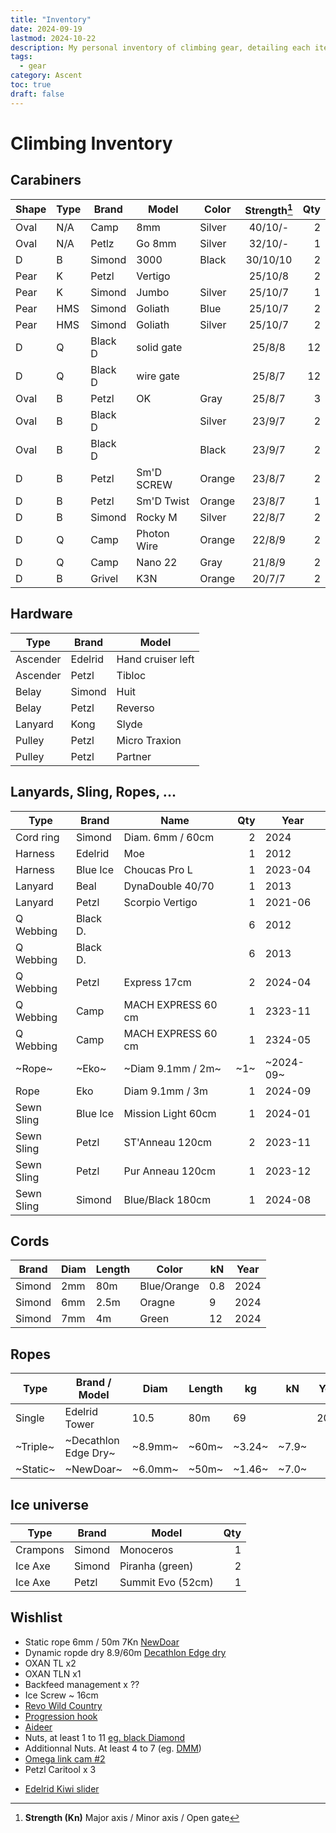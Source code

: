 ```yaml
---
title: "Inventory"
date: 2024-09-19
lastmod: 2024-10-22
description: My personal inventory of climbing gear, detailing each item to help me select the right equipment for different climbing situations.
tags:
  - gear
category: Ascent
toc: true
draft: false
---
```

# Climbing Inventory
## Carabiners
| Shape | Type | Brand   | Model       | Color  | Strength[^1] | Qty |
| ----- | ---- | ------- | ----------- | ------ | :----------: | --: |
| Oval  | N/A  | Camp    | 8mm         | Silver | 40/10/-      | 2   |
| Oval  | N/A  | Petlz   | Go 8mm      | Silver | 32/10/-      | 1   |
| D     | B    | Simond  | 3000        | Black  | 30/10/10     | 2   |
| Pear  | K    | Petzl   | Vertigo     |        | 25/10/8      | 2   |
| Pear  | K    | Simond  | Jumbo       | Silver | 25/10/7      | 1   |
| Pear  | HMS  | Simond  | Goliath     | Blue   | 25/10/7      | 2   |
| Pear  | HMS  | Simond  | Goliath     | Silver | 25/10/7      | 2   |
| D     | Q    | Black D | solid gate  |        | 25/8/8       | 12  |
| D     | Q    | Black D | wire gate   |        | 25/8/7       | 12  |
| Oval  | B    | Petzl   | OK          | Gray   | 25/8/7       | 3   |
| Oval  | B    | Black D |             | Silver | 23/9/7       | 2   |
| Oval  | B    | Black D |             | Black  | 23/9/7       | 2   |
| D     | B    | Petzl   | Sm'D SCREW  | Orange | 23/8/7       | 2   |
| D     | B    | Petzl   | Sm'D Twist  | Orange | 23/8/7       | 1   |
| D     | B    | Simond  | Rocky M     | Silver | 22/8/7       | 2   |
| D     | Q    | Camp    | Photon Wire | Orange | 22/8/9       | 2   |
| D     | Q    | Camp    | Nano 22     | Gray   | 21/8/9       | 2   |
| D     | B    | Grivel  | K3N         | Orange | 20/7/7       | 2   |

[^1]: **Strength (Kn)** Major axis / Minor axis / Open gate

## Hardware
| Type     | Brand   | Model             |
| -------- | ------- | ----------------- |
| Ascender | Edelrid | Hand cruiser left |
| Ascender | Petzl   | Tibloc            |
| Belay    | Simond  | Huit              |
| Belay    | Petzl   | Reverso           |
| Lanyard  | Kong    | Slyde             |
| Pulley   | Petzl   | Micro Traxion     |
| Pulley   | Petzl   | Partner           |

## Lanyards, Sling, Ropes, ...
| Type       | Brand    | Name               | Qty | Year    |
| ---------- | -------- | ------------------ | --: | ------- |
| Cord ring  | Simond   | Diam. 6mm / 60cm   |   2 | 2024    |
| Harness    | Edelrid  | Moe                |   1 | 2012    |
| Harness    | Blue Ice | Choucas Pro L      |   1 | 2023-04 |
| Lanyard    | Beal     | DynaDouble 40/70   |   1 | 2013    |
| Lanyard    | Petzl    | Scorpio Vertigo    |   1 | 2021-06 |
| Q Webbing  | Black D. |                    |   6 | 2012    |
| Q Webbing  | Black D. |                    |   6 | 2013    |
| Q Webbing  | Petzl    | Express 17cm       |   2 | 2024-04 |
| Q Webbing  | Camp     | MACH EXPRESS 60 cm |   1 | 2323-11 |
| Q Webbing  | Camp     | MACH EXPRESS 60 cm |   1 | 2324-05 |
| ~Rope~     | ~Eko~    | ~Diam 9.1mm / 2m~  | ~1~ | ~2024-09~ |
| Rope       | Eko      | Diam 9.1mm / 3m    |   1 | 2024-09 |
| Sewn Sling | Blue Ice | Mission Light 60cm |   1 | 2024-01 |
| Sewn Sling | Petzl    | ST'Anneau 120cm    |   2 | 2023-11 |
| Sewn Sling | Petzl    | Pur Anneau 120cm   |   1 | 2023-12 |
| Sewn Sling | Simond   | Blue/Black 180cm   |   1 | 2024-08 |

## Cords
| Brand  | Diam  | Length | Color       | kN  | Year |
| ------ | ----- | ------ | ----------- | --- | ---- |
| Simond | 2mm   | 80m    | Blue/Orange | 0.8 | 2024 |
| Simond | 6mm   | 2.5m   | Oragne      | 9   | 2024 |
| Simond | 7mm   | 4m     | Green       | 12  | 2024 |


## Ropes
| Type   | Brand / Model    | Diam  | Length | kg   | kN  | Year |
| ------ | ---------------- | ----- | ------ | ---- | --- | ---- |
| Single | Edelrid Tower    | 10.5  | 80m    | 69   |     | 2012 |
| ~Triple~ | ~Decathlon Edge Dry~ | ~8.9mm~ | ~60m~    | ~3.24~ | ~7.9~ |      |
| ~Static~ | ~NewDoar~      | ~6.0mm~ | ~50m~    | ~1.46~ | ~7.0~ |      |

## Ice universe
| Type     | Brand   | Model             | Qty |
| -------- | ------- | ----------------- | --: |
| Crampons | Simond  | Monoceros         |   1 |
| Ice Axe  | Simond  | Piranha (green)   |   2 |
| Ice Axe  | Petzl   | Summit Evo (52cm) |   1 |

## Wishlist
- Static rope 6mm / 50m 7Kn [NewDoar](https://www.amazon.fr/NewDoar-descalade-Accessoire-darboriste-transport-6M/dp/B0CY1FDRWL)
- Dynamic ropde dry 8.9/60m [Decathlon Edge dry](https://www.decathlon.fr/p/corde-escalade-et-alpinisme-triple-norme-8-9-mm-x-60-m-edge-dry-rose/_/R-p-196870?mc=8495202&c=rouge_rose_gris)
- OXAN TL x2
- OXAN TLN x1
- Backfeed management x ??
- Ice Screw ~ 16cm
- [Revo Wild Country](https://www.ekosport.fr/wild-country-revo-belay-device-p-9-103934)
- [Progression hook](https://www.petzl.com/FR/fr/Sport/Sacs-et-accessoires/GOUTTE-D-EAU)
- [Aideer](https://www.ekosport.fr/petzl-etrier-gradistep-p-9-107713)
- Nuts, at least 1 to 11 [eg. black Diamond](https://www.ekosport.fr/black-diamond-stopper-set-pro-1-13-p-9-37808)
- Additionnal Nuts. At least 4 to 7 (eg. [DMM](https://www.ekosport.fr/dmm-wallnut-set-3-8-p-9-126252))
- [Omega link cam #2](https://www.spelemat.com/produits/f/b/omega-pacific+p/link-cam-2)
- Petzl Caritool x 3
<!-- - 12x [Black D Quickdraw wedding](https://www.blackdiamondequipment.com/fr_FR/product/10mm-dynex-dogbone-16cm-3-pack/) or [this](https://www.blackdiamondequipment.com/fr_FR/product/standard-dogbone-16cm-6-pack/) -->
- [Edelrid Kiwi slider](https://www.ekosport.fr/edelrid-kiwi-slider-p-9-106272)